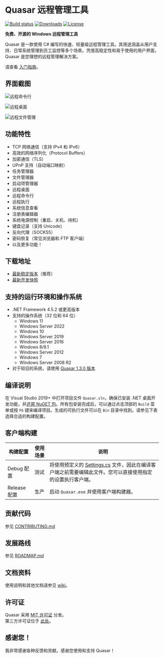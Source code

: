 # Quasar 远程管理工具

[![Build status](https://ci.appveyor.com/api/projects/status/5857hfy6r1ltb5f2?svg=true)](https://ci.appveyor.com/project/MaxXor/quasar)
[![Downloads](https://img.shields.io/github/downloads/quasar/Quasar/total.svg)](https://github.com/quasar/Quasar/releases)
[![License](https://img.shields.io/github/license/quasar/Quasar.svg)](LICENSE)

**免费、开源的 Windows 远程管理工具**

Quasar 是一款使用 C# 编写的快速、轻量级远程管理工具。其用途涵盖从用户支持、日常系统管理到员工监控等多个场景。凭借高稳定性和易于使用的用户界面，Quasar 是您理想的远程管理解决方案。

请查看 [入门指南](https://github.com/quasar/Quasar/wiki/Getting-Started)。

## 界面截图

![远程命令行](Images/remote-shell.png)

![远程桌面](Images/remote-desktop.png)

![远程文件管理](Images/remote-files.png)

## 功能特性
* TCP 网络通信（支持 IPv4 和 IPv6）
* 高效的网络序列化（Protocol Buffers）
* 加密通信（TLS）
* UPnP 支持（自动端口映射）
* 任务管理器
* 文件管理器
* 启动项管理器
* 远程桌面
* 远程命令行
* 远程执行
* 系统信息查看
* 注册表编辑器
* 系统电源控制（重启、关机、待机）
* 键盘记录（支持 Unicode）
* 反向代理（SOCKS5）
* 密码恢复（常见浏览器和 FTP 客户端）
* 以及更多功能！

## 下载地址
* [最新稳定版本](https://github.com/quasar/Quasar/releases)（推荐）
* [最新开发快照](https://ci.appveyor.com/project/MaxXor/quasar)

## 支持的运行环境和操作系统
* .NET Framework 4.5.2 或更高版本
* 支持的操作系统（32 位和 64 位）
  * Windows 11
  * Windows Server 2022
  * Windows 10
  * Windows Server 2019
  * Windows Server 2016
  * Windows 8/8.1
  * Windows Server 2012
  * Windows 7
  * Windows Server 2008 R2
* 对于较旧的系统，请使用 [Quasar 1.3.0 版本](https://github.com/quasar/Quasar/releases/tag/v1.3.0.0)

## 编译说明
在 Visual Studio 2019+ 中打开项目文件 `Quasar.sln`，确保已安装 .NET 桌面开发功能，并[还原 NuGET 包](https://docs.microsoft.com/en-us/nuget/consume-packages/package-restore)。所有包安装完成后，可以通过点击顶部的 `Build` 菜单或按 `F6` 键来编译项目。生成的可执行文件可以在 `Bin` 目录中找到。请参见下表选择合适的构建配置。

## 客户端构建
| 构建配置 | 使用场景 | 说明
|---------|---------|------
| Debug 配置 | 测试 | 将使用预定义的 [Settings.cs](/Quasar.Client/Config/Settings.cs) 文件，因此在编译客户端之前需要编辑此文件。您可以直接使用指定的设置执行客户端。
| Release 配置 | 生产 | 启动 `Quasar.exe` 并使用客户端构建器。

## 贡献代码
参见 [CONTRIBUTING.md](CONTRIBUTING.md)

## 发展路线
参见 [ROADMAP.md](ROADMAP.md)

## 文档资料
使用说明和其他文档请参见 [wiki](https://github.com/quasar/Quasar/wiki)。

## 许可证
Quasar 采用 [MIT 许可证](LICENSE) 分发。  
第三方许可证位于 [此处](Licenses)。

## 感谢您！
我非常感谢各种反馈和贡献。感谢您使用和支持 Quasar！